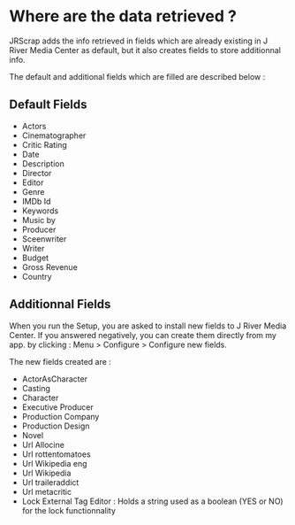 # Where are the data retrieved ?

JRScrap adds the info retrieved in fields which are already existing in J River Media Center as default, but it also creates fields to store additionnal info.

The default and additional fields which are filled are described below :
 
Default Fields
-------------


* Actors
* Cinematographer
* Critic Rating
* Date
* Description
* Director
* Editor
* Genre
* IMDb Id
* Keywords
* Music by
* Producer
* Sceenwriter
* Writer
* Budget
* Gross Revenue
* Country




Additionnal Fields
-------------

When you run the Setup, you are asked to install new fields to J River Media Center.
If you answered negatively, you can create them directly from my app. by clicking : 
Menu > Configure > Configure new fields.

The new fields created are :

* ActorAsCharacter
* Casting
* Character
* Executive Producer
* Production Company
* Production Design
* Novel
* Url Allocine
* Url rottentomatoes
* Url Wikipedia eng
* Url Wikipedia
* Url traileraddict
* Url metacritic     
* Lock External Tag Editor : Holds a string used as a boolean (YES or NO) for the lock functionnality
